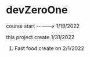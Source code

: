 # devZeroOne
course start -----> 1/19/2022

this  project create 1/31/2022
01. Fast food create on 2/1/2022